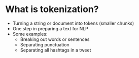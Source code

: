 # What is tokenization?

- Turning a string or document into tokens (smaller chunks)
- One step in preparing a text for NLP
- Some examples:
  - Breaking out words or sentences
  - Separating punctuation
  - Separating all hashtags in a tweet

